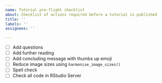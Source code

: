 ```yaml
---
name: Tutorial pre-flight checklist
about: Checklist of actions required before a tutorial is published
title: ''
labels: ''
assignees: ''

---
```


- [ ] Add questions
- [ ] Add further reading
- [ ] Add concluding message with thumbs up emoji
- [ ] Reduce image sizes using `harmonise_image_sizes()`
- [ ] Spell check
- [ ] Check all code in RStudio Server
